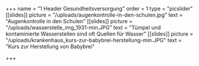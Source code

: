 +++
name = "1 Header Gesundheitsversorgung"
order = 1
type = "picslider"
[[slides]]
picture = "/uploads/augenkontrolle-in-den-schulen.jpg"
text = "Augenkontrolle in den Schulen"
[[slides]]
picture = "/uploads/wasserstelle_img_1931-min.JPG"
text = "Tümpel und kontaminierte Wasserstellen sind oft Quellen für Wasser"
[[slides]]
picture = "/uploads/krankenhaus_kurs-zur-babybrei-herstellung-min.JPG"
text = "Kurs zur Herstellung von Babybrei"

+++
